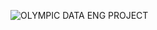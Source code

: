 ![OLYMPIC DATA ENG PROJECT](https://github.com/Durga1prasad/Olympic-data-engineering-project/assets/94914621/4f78c716-1b4a-4037-8205-8d7d2146f514)
